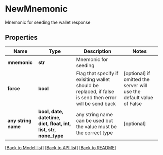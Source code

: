# NewMnemonic

Mnemonic for seeding the wallet response

## Properties
Name | Type | Description | Notes
------------ | ------------- | ------------- | -------------
**mnemonic** | **str** | Mnemonic for seeding | 
**force** | **bool** | Flag that specify if exisiting wallet should be replaced, if false is send then error will be send back | [optional]  if omitted the server will use the default value of False
**any string name** | **bool, date, datetime, dict, float, int, list, str, none_type** | any string name can be used but the value must be the correct type | [optional]

[[Back to Model list]](../README.md#documentation-for-models) [[Back to API list]](../README.md#documentation-for-api-endpoints) [[Back to README]](../README.md)


